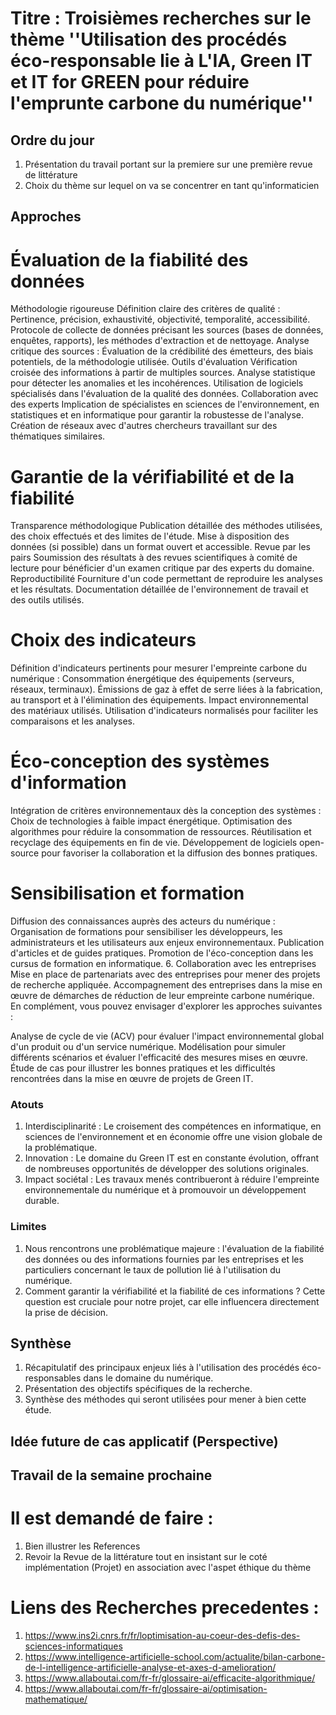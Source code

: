 # Titre :  Troisièmes recherches sur le thème ''Utilisation des procédés éco-responsable lie  à L'IA, Green IT et IT for GREEN pour réduire l'emprunte carbone du numérique''

## Ordre du jour
1. Présentation du travail portant sur la premiere sur une première revue de littérature
2. Choix du thème sur lequel on va se concentrer en tant qu'informaticien 
## Approches 
# Évaluation de la fiabilité des données
Méthodologie rigoureuse
Définition claire des critères de qualité : Pertinence, précision, exhaustivité, objectivité, temporalité, accessibilité.
Protocole de collecte de données précisant les sources (bases de données, enquêtes, rapports), les méthodes d'extraction et de nettoyage.
Analyse critique des sources : Évaluation de la crédibilité des émetteurs, des biais potentiels, de la méthodologie utilisée.
Outils d'évaluation
Vérification croisée des informations à partir de multiples sources.
Analyse statistique pour détecter les anomalies et les incohérences.
Utilisation de logiciels spécialisés dans l'évaluation de la qualité des données.
Collaboration avec des experts
Implication de spécialistes en sciences de l'environnement, en statistiques et en informatique pour garantir la robustesse de l'analyse.
Création de réseaux avec d'autres chercheurs travaillant sur des thématiques similaires.
# Garantie de la vérifiabilité et de la fiabilité
Transparence méthodologique
Publication détaillée des méthodes utilisées, des choix effectués et des limites de l'étude.
Mise à disposition des données (si possible) dans un format ouvert et accessible.
Revue par les pairs
Soumission des résultats à des revues scientifiques à comité de lecture pour bénéficier d'un examen critique par des experts du domaine.
Reproductibilité
Fourniture d'un code permettant de reproduire les analyses et les résultats.
Documentation détaillée de l'environnement de travail et des outils utilisés.
# Choix des indicateurs
Définition d'indicateurs pertinents pour mesurer l'empreinte carbone du numérique :
Consommation énergétique des équipements (serveurs, réseaux, terminaux).
Émissions de gaz à effet de serre liées à la fabrication, au transport et à l'élimination des équipements.
Impact environnemental des matériaux utilisés.
Utilisation d'indicateurs normalisés pour faciliter les comparaisons et les analyses.
# Éco-conception des systèmes d'information
Intégration de critères environnementaux dès la conception des systèmes :
Choix de technologies à faible impact énergétique.
Optimisation des algorithmes pour réduire la consommation de ressources.
Réutilisation et recyclage des équipements en fin de vie.
Développement de logiciels open-source pour favoriser la collaboration et la diffusion des bonnes pratiques.
# Sensibilisation et formation
Diffusion des connaissances auprès des acteurs du numérique :
Organisation de formations pour sensibiliser les développeurs, les administrateurs et les utilisateurs aux enjeux environnementaux.
Publication d'articles et de guides pratiques.
Promotion de l'éco-conception dans les cursus de formation en informatique.
6. Collaboration avec les entreprises
Mise en place de partenariats avec des entreprises pour mener des projets de recherche appliquée.
Accompagnement des entreprises dans la mise en œuvre de démarches de réduction de leur empreinte carbone numérique.
En complément, vous pouvez envisager d'explorer les approches suivantes :

Analyse de cycle de vie (ACV) pour évaluer l'impact environnemental global d'un produit ou d'un service numérique.
Modélisation pour simuler différents scénarios et évaluer l'efficacité des mesures mises en œuvre.
Étude de cas pour illustrer les bonnes pratiques et les difficultés rencontrées dans la mise en œuvre de projets de Green IT.
 
### Atouts 
1. Interdisciplinarité : Le croisement des compétences en informatique, en sciences de l'environnement et en économie offre une vision globale de la problématique.
2. Innovation : Le domaine du Green IT est en constante évolution, offrant de nombreuses opportunités de développer des solutions originales.
3. Impact sociétal : Les travaux menés contribueront à réduire l'empreinte environnementale du numérique et à promouvoir un développement durable.
### Limites
1. Nous rencontrons une problématique majeure : l'évaluation de la fiabilité des données ou des informations fournies par les entreprises et les particuliers concernant le taux de pollution lié à l'utilisation du numérique.
2. Comment garantir la vérifiabilité et la fiabilité de ces informations ? Cette question est cruciale pour notre projet, car elle influencera directement la prise de décision.

## Synthèse
1. Récapitulatif des principaux enjeux liés à l'utilisation des procédés éco-responsables dans le domaine du numérique.
2. Présentation des objectifs spécifiques de la recherche.
3. Synthèse des méthodes qui seront utilisées pour mener à bien cette étude.

## Idée future de cas applicatif (Perspective)

## Travail de la semaine prochaine
# Il est demandé de faire :
1. Bien illustrer les References
2.  Revoir la Revue de la littérature tout en insistant sur le coté implémentation (Projet) en association avec l'aspet éthique du thème
# Liens des Recherches precedentes :
1. https://www.ins2i.cnrs.fr/fr/loptimisation-au-coeur-des-defis-des-sciences-informatiques
2. https://www.intelligence-artificielle-school.com/actualite/bilan-carbone-de-l-intelligence-artificielle-analyse-et-axes-d-amelioration/
3. https://www.allaboutai.com/fr-fr/glossaire-ai/efficacite-algorithmique/
4. https://www.allaboutai.com/fr-fr/glossaire-ai/optimisation-mathematique/

